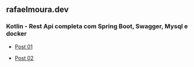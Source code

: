 ## rafaelmoura.dev

### Kotlin - Rest Api completa com Spring Boot, Swagger, Mysql e docker

- [Post 01](https://rafaelmoura.dev/kotlin-rest-api-completa-01)

- [Post 02](https://rafaelmoura.dev/kotlin-rest-api-completa-02)